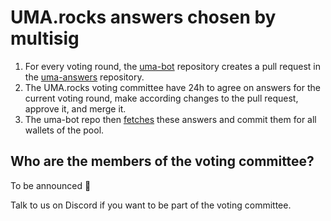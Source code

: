 # UMA.rocks answers chosen by multisig

1. For every voting round, the [uma-bot](https://github.com/lancelot-c/uma-bot) repository creates a pull request in the [uma-answers](https://github.com/lancelot-c/uma-answers) repository.
2. The UMA.rocks voting committee have 24h to agree on answers for the current voting round, make according changes to the pull request, approve it, and merge it.
3. The uma-bot repo then [fetches](https://github.com/lancelot-c/uma-bot/blob/c9054c6f5b4df1116093a3ecd104dbfe77a66aa8/smart-contract-calls/common.ts#L706) these answers and commit them for all wallets of the pool.

## Who are the members of the voting committee?

To be announced 🤫

Talk to us on Discord if you want to be part of the voting committee.
